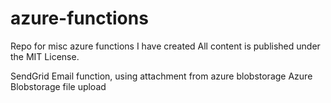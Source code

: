 # azure-functions
Repo for misc azure functions I have created
All content is published under the MIT License.

SendGrid Email function, using attachment from azure blobstorage
Azure Blobstorage file upload
